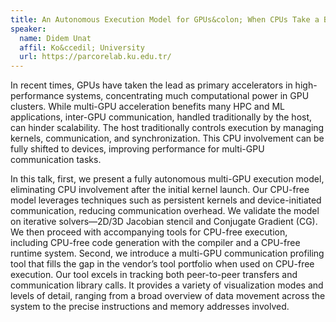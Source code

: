 ```yaml
---
title: An Autonomous Execution Model for GPUs&colon; When CPUs Take a Back Seat
speaker:
  name: Didem Unat
  affil: Ko&ccedil; University
  url: https://parcorelab.ku.edu.tr/
---
```


In recent times, GPUs have taken the lead as primary accelerators in high-performance systems, concentrating much computational power in GPU clusters. While multi-GPU acceleration benefits many HPC and ML applications, inter-GPU communication, handled traditionally by the host, can hinder scalability. The host traditionally controls execution by managing kernels, communication, and synchronization. This CPU involvement can be fully shifted to devices, improving performance for multi-GPU communication tasks.

In this talk, first, we present a fully autonomous multi-GPU execution model, eliminating CPU involvement after the initial kernel launch. Our CPU-free model leverages techniques such as persistent kernels and device-initiated communication, reducing communication overhead. We validate the model on iterative solvers—2D/3D Jacobian stencil and Conjugate Gradient (CG). We then proceed with accompanying tools for CPU-free execution, including CPU-free code generation with the compiler and a CPU-free runtime system. Second, we introduce a multi-GPU communication profiling tool that fills the gap in the vendor’s tool portfolio when used on CPU-free execution. Our tool excels in tracking both peer-to-peer transfers and communication library calls. It provides a variety of visualization modes and levels of detail, ranging from a broad overview of data movement across the system to the precise instructions and memory addresses involved.


